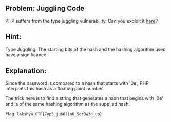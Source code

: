 ## Problem: Juggling Code

PHP suffers from the type juggling vulnerability. Can you exploit it <a href="https://vast-stream-67888.herokuapp.com/" target="_BLANK">here</a>?  

## Hint: 
Type Juggling. The starting bits of the hash and the hashing algorithm used have a significance.

## Explanation:

Since the password is compared to a hash that starts with '0e', PHP interprets this hash as a floating point number. 

The trick here is to find a string that generates a hash that begins with '0e' and is of the same hashing algorithm as the supplied hash. 

Flag: `lakshya_CTF{7yp3_ju66l1n6_5cr3w3d_up}`
